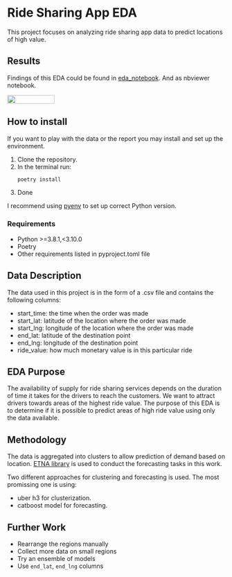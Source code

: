 # Ride Sharing App EDA
This project focuses on analyzing ride sharing app data to predict locations of high value.

## Results
Findings of this EDA could be found in [eda_notebook](https://github.com/iKintosh/ETNA_EDA/blob/master/notebook/eda_notebook.ipynb). And as nbviewer notebook.
  
<a href="https://nbviewer.org/github/iKintosh/ETNA_EDA/blob/master/notebook/eda_notebook.ipynb" 
   target="_parent">
   <img src="https://raw.githubusercontent.com/jupyter/design/master/logos/Badges/nbviewer_badge.png" 
      width="109" height="20">
</a>

## How to install

If you want to play with the data or the report you may install and set up the environment.

1. Clone the repository.
2. In the terminal run:
    ```bash
    poetry install
    ```
3. Done

I recommend using [pyenv](https://github.com/pyenv/pyenv) to set up correct Python version.

### Requirements
- Python >=3.8.1,<3.10.0
- Poetry
- Other requirements listed in pyproject.toml file

## Data Description
The data used in this project is in the form of a .csv file and contains the following columns:
- start_time: the time when the order was made
- start_lat: latitude of the location where the order was made
- start_lng: longitude of the location where the order was made
- end_lat: latitude of the destination point
- end_lng: longitude of the destination point
- ride_value: how much monetary value is in this particular ride

## EDA Purpose
The availability of supply for ride sharing services depends on the duration of time it takes for the drivers to reach the customers. We want to attract drivers towards areas of the highest ride value. The purpose of this EDA is to determine if it is possible to predict areas of high ride value using only the data available.

## Methodology
The data is aggregated into clusters to allow prediction of demand based on location. [ETNA library](https://github.com/tinkoff-ai/etna) is used to conduct the forecasting tasks in this work.

Two different approaches for clustering and forecasting is used. The most promissing one is using:
- uber h3 for clusterization.
- catboost model for forecasting.

## Further Work
- Rearrange the regions manually
- Collect more data on small regions
- Try an ensemble of models
- Use `end_lat`, `end_lng` columns